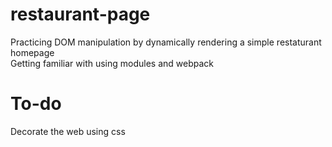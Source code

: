 # restaurant-page
Practicing DOM manipulation by dynamically rendering a simple restaturant homepage <br>
Getting familiar with using modules and webpack <br>

# To-do
Decorate the web using css